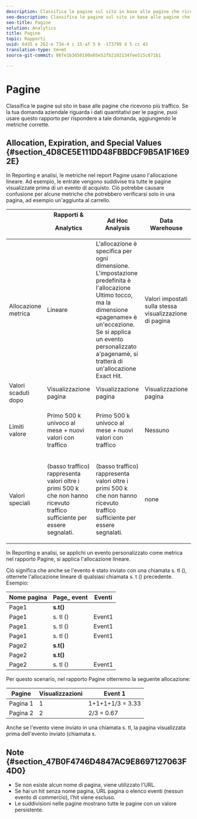 ```yaml
---
description: Classifica le pagine sul sito in base alle pagine che ricevono più traffico. Se la tua domanda aziendale riguarda i dati quantitativi per le pagine, puoi usare questo rapporto per rispondere a tale domanda, aggiungendo le metriche corrette.
seo-description: Classifica le pagine sul sito in base alle pagine che ricevono più traffico. Se la tua domanda aziendale riguarda i dati quantitativi per le pagine, puoi usare questo rapporto per rispondere a tale domanda, aggiungendo le metriche corrette.
seo-title: Pagine
solution: Analytics
title: Pagine
topic: Rapporti
uuid: 6435 e 262-e 734-4 c 15-af 5 b -173799 d 5 cc 43
translation-type: tm+mt
source-git-commit: 86fe1b3650100a05e52fb2102134fee515c871b1

---
```



# Pagine

Classifica le pagine sul sito in base alle pagine che ricevono più traffico. Se la tua domanda aziendale riguarda i dati quantitativi per le pagine, puoi usare questo rapporto per rispondere a tale domanda, aggiungendo le metriche corrette.

## Allocation, Expiration, and Special Values {#section_4D8CE5E111DD48FBBDCF9B5A1F16E92E}

In Reporting e analisi, le metriche nel report Pagine usano l'allocazione lineare. Ad esempio, le entrate vengono suddivise tra tutte le pagine visualizzate prima di un evento di acquisto. Ciò potrebbe causare confusione per alcune metriche che potrebbero verificarsi solo in una pagina, ad esempio un'aggiunta al carrello.

<table id="table_EC7423532C7E44DE97B7FC0321585A2B"> 
 <thead> 
  <tr> 
   <th colname="col1" class="entry"> </th> 
   <th colname="col2" class="entry">Rapporti &amp; <p>Analytics </p> </th> 
   <th colname="col3" class="entry"> Ad Hoc Analysis </th> 
   <th colname="col4" class="entry"> Data Warehouse </th> 
   <th colname="col5" class="entry"> Analysis Workspace </th> 
  </tr>
 </thead>
 <tbody> 
  <tr> 
   <td colname="col1"> Allocazione metrica </td> 
   <td colname="col2"> Lineare </td> 
   <td colname="col3"> L'allocazione è specifica per ogni dimensione. L'impostazione predefinita è l'allocazione Ultimo tocco, ma la dimensione «pagename» è un'eccezione. Se si applica un evento personalizzato a'pagenamè, si tratterà di un'allocazione Exact Hit. </td> 
   <td colname="col4"> <p>Valori impostati sulla stessa visualizzazione di pagina </p> </td> 
   <td colname="col5"> <p>Valori impostati sulla stessa visualizzazione di pagina </p> </td> 
  </tr> 
  <tr> 
   <td colname="col1"> Valori scaduti dopo </td> 
   <td colname="col2"> Visualizzazione pagina </td> 
   <td colname="col3"> Visualizzazione pagina </td> 
   <td colname="col4"> Visualizzazione pagina </td> 
   <td colname="col5"> Visualizzazione pagina </td> 
  </tr> 
  <tr> 
   <td colname="col1"> Limiti valore </td> 
   <td colname="col2"> <p>Primo 500 k univoco al mese + nuovi valori con traffico </p> </td> 
   <td colname="col3"> <p>Primo 500 k univoco al mese + nuovi valori con traffico </p> </td> 
   <td colname="col4"> Nessuno </td> 
   <td colname="col5"> <p>Primo 500 k univoco al mese + nuovi valori con traffico </p> </td> 
  </tr> 
  <tr> 
   <td colname="col1"> Valori speciali </td> 
   <td colname="col2"> <p>(basso traffico) rappresenta valori oltre i primi 500 k che non hanno ricevuto traffico sufficiente per essere segnalati. </p> </td> 
   <td colname="col3"> <p>(basso traffico) rappresenta valori oltre i primi 500 k che non hanno ricevuto traffico sufficiente per essere segnalati. </p> </td> 
   <td colname="col4"> none </td> 
   <td colname="col5"> <p>(basso traffico) rappresenta valori oltre i primi 500 k che non hanno ricevuto traffico sufficiente per essere segnalati. </p> </td> 
  </tr> 
 </tbody> 
</table>

In Reporting e analisi, se applichi un evento personalizzato come metrica nel rapporto Pagine, si applica l'allocazione lineare.

Ciò significa che anche se l'evento è stato inviato con una chiamata s. tl (), otterrete l'allocazione lineare di qualsiasi chiamata s. t () precedente. Esempio:

| Nome pagina | Page_ event | Eventi |
|---|---|---|
| Page1 | **s.t()** |  |
| Page1 | s. tl () | Event1 |
| Page1 | s. tl () | Event1 |
| Page1 | s. tl () | Event1 |
| Page2 | **s.t()** |  |
| Page2 | **s.t()** |  |
| Page2 | s. tl () | Event1 |

Per questo scenario, nel rapporto Pagine otterremo la seguente allocazione:

| Pagine | Visualizzazioni | Event 1 |
|---|---|---|
| Pagina 1 | 1 | 1+1+1+1/3 = 3.33 |
| Pagina 2 | 2 | 2/3 = 0.67 |

Anche se l'evento viene inviato in una chiamata s. tl, la pagina visualizzata prima dell'evento inviato (chiamata s.

## Note {#section_47B0F4746D4847AC9E8697127063F4D0}

* Se non esiste alcun nome di pagina, viene utilizzato l'URL.
* Se hai un hit senza nome pagina, URL pagina o elenco eventi (nessun evento di commercio), l'hit viene escluso.
* Le suddivisioni nelle pagine mostrano tutte le pagine con un valore persistente.


